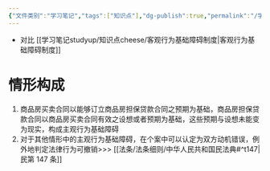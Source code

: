 ```yaml
---
{"文件类别":"学习笔记","tags":["知识点"],"dg-publish":true,"permalink":"/学习笔记studyup/知识点cheese/主观行为基础障碍/","dgPassFrontmatter":true,"created":"2024-07-17T10:09:17.093+08:00","updated":"2024-09-30T11:30:33.416+08:00"}
---
```


- 对比 [[学习笔记studyup/知识点cheese/客观行为基础障碍制度\|客观行为基础障碍制度]]


# 情形构成
1. 商品房买卖合同以能够订立商品房担保贷款合同之预期为基础，商品房担保贷款合同以商品房买卖合同有效之设想或者预期为基础，这些预期与设想未能变为现实，构成主观行为基础障碍
2. 对于其他情形中的主观行为基础障碍，在个案中可以认定为双方动机错误，例外地判定法律行为可撤销>>> [[法条/法条细则/中华人民共和国民法典#^t147\|民第 147 条]]
